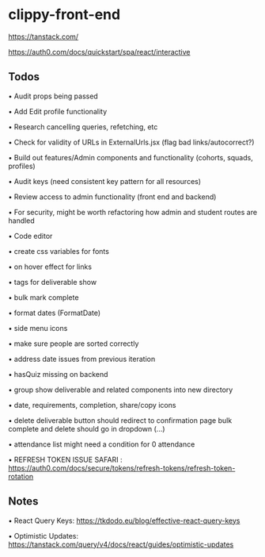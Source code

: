 # clippy-front-end

https://tanstack.com/

https://auth0.com/docs/quickstart/spa/react/interactive


## Todos

• Audit props being passed

• Add Edit profile functionality

• Research cancelling queries, refetching, etc

• Check for validity of URLs in ExternalUrls.jsx (flag bad links/autocorrect?)

• Build out features/Admin components and functionality (cohorts, squads, profiles)

• Audit keys (need consistent key pattern for all resources)

• Review access to admin functionality (front end and backend)

• For security, might be worth refactoring how admin and student routes are handled

• Code editor

• create css variables for fonts

• on hover effect for links

• tags for deliverable show

• bulk mark complete

• format dates (FormatDate)

• side menu icons

• make sure people are sorted correctly

• address date issues from previous iteration

• hasQuiz missing on backend

• group show deliverable and related components into new directory

• date, requirements, completion, share/copy icons

• delete deliverable button should redirect to confirmation page
  bulk complete and delete should go in dropdown (...)

• attendance list might need a condition for 0 attendance

• REFRESH TOKEN ISSUE SAFARI : https://auth0.com/docs/secure/tokens/refresh-tokens/refresh-token-rotation


## Notes

• React Query Keys: https://tkdodo.eu/blog/effective-react-query-keys

• Optimistic Updates: https://tanstack.com/query/v4/docs/react/guides/optimistic-updates